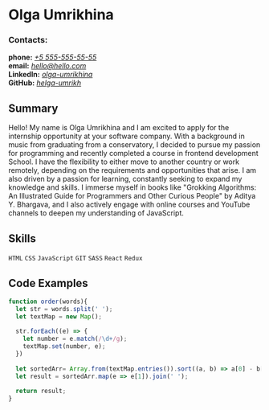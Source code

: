 # Olga Umrikhina
### Contacts:

**phone:**  *[+5 555-555-55-55](tel:1111111)*  
**email:**  *[ hello@hello.com](mailto:zetaumr@gmail.com)*  
**LinkedIn:**  *[olga-umrikhina](www.linkedin.com/in/olga-umrikhina)*  
**GitHub:**   *[helga-umrikh](https://github.com/helga-umrikh)*

## Summary
Hello! My name is Olga Umrikhina and I am excited to apply for the internship opportunity at your software company. With a background in music from graduating from a conservatory, I decided to pursue my passion for programming and recently completed a course in frontend development School. I have the flexibility to either move to another country or work remotely, depending on the requirements and opportunities that arise. I am also driven by a passion for learning, constantly seeking to expand my knowledge and skills. I immerse myself in books like "Grokking Algorithms: An Illustrated Guide for Programmers and Other Curious People" by Aditya Y. Bhargava, and I also actively engage with online courses and YouTube channels to deepen my understanding of JavaScript.

## Skills
``HTML``   ``CSS``  ``JavaScript`` ``GIT`` ``SASS`` ``React`` ``Redux``

## Code Examples

```javascript
function order(words){
  let str = words.split(' ');
  let textMap = new Map();
  
  str.forEach((e) => {
    let number = e.match(/\d+/g);
    textMap.set(number, e);
  })
  
  let sortedArr= Array.from(textMap.entries()).sort((a, b) => a[0] - b[0]);
  let result = sortedArr.map(e => e[1]).join(' ');
  
  return result;
}
```